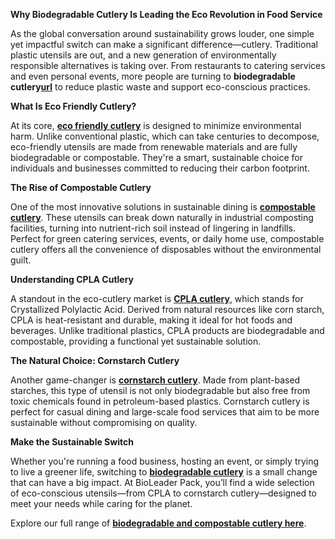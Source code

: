 **Why Biodegradable Cutlery Is Leading the Eco Revolution in Food Service**

As the global conversation around sustainability grows louder, one simple yet impactful switch can make a significant difference—cutlery. Traditional plastic utensils are out, and a new generation of environmentally responsible alternatives is taking over. From restaurants to catering services and even personal events, more people are turning to **biodegradable cutlery[url](https://www.bioleaderpack.com/product-category/biodegradable-compostable-cutlery/)** to reduce plastic waste and support eco-conscious practices.

**What Is Eco Friendly Cutlery?**

At its core, **[eco friendly cutlery]([url](https://www.bioleaderpack.com/product-category/biodegradable-compostable-cutlery/))** is designed to minimize environmental harm. Unlike conventional plastic, which can take centuries to decompose, eco-friendly utensils are made from renewable materials and are fully biodegradable or compostable. They're a smart, sustainable choice for individuals and businesses committed to reducing their carbon footprint.

**The Rise of Compostable Cutlery**

One of the most innovative solutions in sustainable dining is **[compostable cutlery]([url](https://www.bioleaderpack.com/product-category/biodegradable-compostable-cutlery/))**. These utensils can break down naturally in industrial composting facilities, turning into nutrient-rich soil instead of lingering in landfills. Perfect for green catering services, events, or daily home use, compostable cutlery offers all the convenience of disposables without the environmental guilt.

**Understanding CPLA Cutlery**

A standout in the eco-cutlery market is **[CPLA cutlery]([url](https://www.bioleaderpack.com/product-category/biodegradable-compostable-cutlery/))**, which stands for Crystallized Polylactic Acid. Derived from natural resources like corn starch, CPLA is heat-resistant and durable, making it ideal for hot foods and beverages. Unlike traditional plastics, CPLA products are biodegradable and compostable, providing a functional yet sustainable solution.

**The Natural Choice: Cornstarch Cutlery**

Another game-changer is **[cornstarch cutlery]([url](https://www.bioleaderpack.com/product-category/biodegradable-compostable-cutlery/))**. Made from plant-based starches, this type of utensil is not only biodegradable but also free from toxic chemicals found in petroleum-based plastics. Cornstarch cutlery is perfect for casual dining and large-scale food services that aim to be more sustainable without compromising on quality.

**Make the Sustainable Switch**

Whether you're running a food business, hosting an event, or simply trying to live a greener life, switching to **[biodegradable cutlery]([url](https://www.bioleaderpack.com/product-category/biodegradable-compostable-cutlery/))** is a small change that can have a big impact. At BioLeader Pack, you’ll find a wide selection of eco-conscious utensils—from CPLA to cornstarch cutlery—designed to meet your needs while caring for the planet.

Explore our full range of **[biodegradable and compostable cutlery here]([url](https://www.bioleaderpack.com/product-category/biodegradable-compostable-cutlery/))**.
